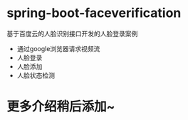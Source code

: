# spring-boot-faceverification
基于百度云的人脸识别接口开发的人脸登录案例
- 通过google浏览器请求视频流
- 人脸登录
- 人脸添加
- 人脸状态检测

# 更多介绍稍后添加~
